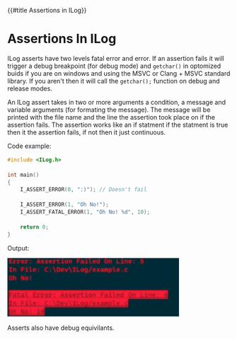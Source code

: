 {{#title Assertions in ILog}}

# Assertions In ILog

ILog asserts have two levels fatal error and error. 
If an assertion fails it will trigger a debug breakpoint (for debug mode) and ```getchar()``` in optomized buids if you are on windows and using the MSVC or Clang + MSVC standard library. If you aren't then it will call the ```getchar();``` function on debug and release modes.

An ILog assert takes in two or more arguments a condition, a message and variable arguments (for formating the message). The message will be printed with the file name and the line the assertion took place on if the assertion fails. The assertion works like an if statment if the statment is true then it the assertion fails, if not then it just continuous.

Code example:

```c
#include <ILog.h>

int main() 
{
    I_ASSERT_ERROR(0, ":)"); // Doesn't fail

    I_ASSERT_ERROR(1, "Oh No!");
    I_ASSERT_FATAL_ERROR(1, "Oh No! %d", 10);

    return 0;
}
```

Output:

![Assert Output](images/assertPageNonDebugExample.png)

Asserts also have debug equivilants.